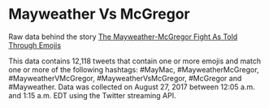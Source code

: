 # Mayweather Vs McGregor

Raw data behind the story [The Mayweather-McGregor Fight As Told Through Emojis
](http://53eig.ht/2x5jlYR)

This data contains 12,118 tweets that contain one or more emojis and match one or more of the following hashtags: #MayMac, #MayweatherMcGregor, #MayweatherVMcGregor, #MayweatherVsMcGregor, #McGregor and #Mayweather. Data was collected on August 27, 2017 between 12:05 a.m. and 1:15 a.m. EDT using the Twitter streaming API.